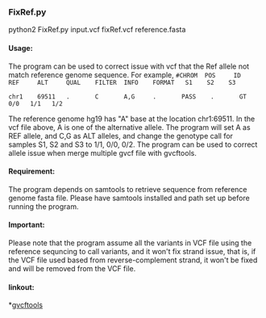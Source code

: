 ### FixRef.py

python2        FixRef.py        input.vcf        fixRef.vcf        reference.fasta

#### Usage:
The program can be used to correct issue with vcf that the Ref allele not match reference genome sequence. For example,
`#CHROM  POS     ID      REF     ALT     QUAL    FILTER  INFO    FORMAT   S1    S2    S3`

`chr1    69511   .       C       A,G     .       PASS    .       GT       0/0   1/1   1/2`

The reference genome hg19 has "A" base at the location chr1:69511. In the vcf file above, A is one of the alternative allele. The program will set A as REF allele, and C,G as ALT alleles, and change the genotype call for samples S1, S2 and S3 to 1/1, 0/0, 0/2.
The program can be used to correct allele issue when merge multiple gvcf file with gvcftools.

#### Requirement:
The program depends on samtools to retrieve sequence from reference genome fasta file. Please have samtools installed and path set up before running the program.

#### Important:
Please note that the program assume all the variants in VCF file using the reference sequncing to call variants, and it won't fix strand issue, that is, if the VCF file used based from reverse-complement strand, it won't be fixed and will be removed from the VCF file.

#### linkout:
*[gvcftools](https://sites.google.com/site/gvcftools/)
